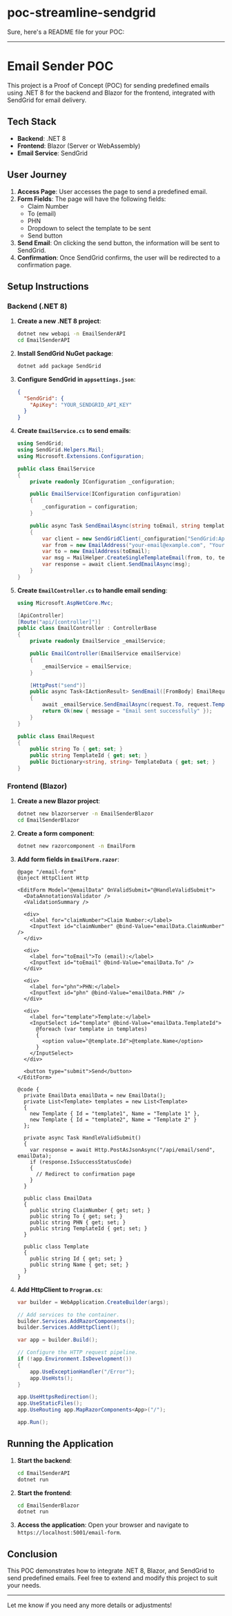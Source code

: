 # poc-streamline-sendgrid

Sure, here's a README file for your POC:

---

# Email Sender POC

This project is a Proof of Concept (POC) for sending predefined emails using .NET 8 for the backend and Blazor for the frontend, integrated with SendGrid for email delivery.

## Tech Stack

- **Backend**: .NET 8
- **Frontend**: Blazor (Server or WebAssembly)
- **Email Service**: SendGrid

## User Journey

1. **Access Page**: User accesses the page to send a predefined email.
2. **Form Fields**: The page will have the following fields:
   - Claim Number
   - To (email)
   - PHN
   - Dropdown to select the template to be sent
   - Send button
3. **Send Email**: On clicking the send button, the information will be sent to SendGrid.
4. **Confirmation**: Once SendGrid confirms, the user will be redirected to a confirmation page.

## Setup Instructions

### Backend (.NET 8)

1. **Create a new .NET 8 project**:
   ```bash
   dotnet new webapi -n EmailSenderAPI
   cd EmailSenderAPI
   ```

2. **Install SendGrid NuGet package**:
   ```bash
   dotnet add package SendGrid
   ```

3. **Configure SendGrid in `appsettings.json`**:
   ```json
   {
     "SendGrid": {
       "ApiKey": "YOUR_SENDGRID_API_KEY"
     }
   }
   ```

4. **Create `EmailService.cs` to send emails**:
   ```csharp
   using SendGrid;
   using SendGrid.Helpers.Mail;
   using Microsoft.Extensions.Configuration;

   public class EmailService
   {
       private readonly IConfiguration _configuration;

       public EmailService(IConfiguration configuration)
       {
           _configuration = configuration;
       }

       public async Task SendEmailAsync(string toEmail, string templateId, Dictionary<string, string> templateData)
       {
           var client = new SendGridClient(_configuration["SendGrid:ApiKey"]);
           var from = new EmailAddress("your-email@example.com", "Your Name");
           var to = new EmailAddress(toEmail);
           var msg = MailHelper.CreateSingleTemplateEmail(from, to, templateId, templateData);
           var response = await client.SendEmailAsync(msg);
       }
   }
   ```

5. **Create `EmailController.cs` to handle email sending**:
   ```csharp
   using Microsoft.AspNetCore.Mvc;

   [ApiController]
   [Route("api/[controller]")]
   public class EmailController : ControllerBase
   {
       private readonly EmailService _emailService;

       public EmailController(EmailService emailService)
       {
           _emailService = emailService;
       }

       [HttpPost("send")]
       public async Task<IActionResult> SendEmail([FromBody] EmailRequest request)
       {
           await _emailService.SendEmailAsync(request.To, request.TemplateId, request.TemplateData);
           return Ok(new { message = "Email sent successfully" });
       }
   }

   public class EmailRequest
   {
       public string To { get; set; }
       public string TemplateId { get; set; }
       public Dictionary<string, string> TemplateData { get; set; }
   }
   ```

### Frontend (Blazor)

1. **Create a new Blazor project**:
   ```bash
   dotnet new blazorserver -n EmailSenderBlazor
   cd EmailSenderBlazor
   ```

2. **Create a form component**:
   ```bash
   dotnet new razorcomponent -n EmailForm
   ```

3. **Add form fields in `EmailForm.razor`**:
   ```razor
   @page "/email-form"
   @inject HttpClient Http

   <EditForm Model="@emailData" OnValidSubmit="@HandleValidSubmit">
     <DataAnnotationsValidator />
     <ValidationSummary />

     <div>
       <label for="claimNumber">Claim Number:</label>
       <InputText id="claimNumber" @bind-Value="emailData.ClaimNumber" />
     </div>

     <div>
       <label for="toEmail">To (email):</label>
       <InputText id="toEmail" @bind-Value="emailData.To" />
     </div>

     <div>
       <label for="phn">PHN:</label>
       <InputText id="phn" @bind-Value="emailData.PHN" />
     </div>

     <div>
       <label for="template">Template:</label>
       <InputSelect id="template" @bind-Value="emailData.TemplateId">
         @foreach (var template in templates)
         {
           <option value="@template.Id">@template.Name</option>
         }
       </InputSelect>
     </div>

     <button type="submit">Send</button>
   </EditForm>

   @code {
     private EmailData emailData = new EmailData();
     private List<Template> templates = new List<Template>
     {
       new Template { Id = "template1", Name = "Template 1" },
       new Template { Id = "template2", Name = "Template 2" }
     };

     private async Task HandleValidSubmit()
     {
       var response = await Http.PostAsJsonAsync("/api/email/send", emailData);
       if (response.IsSuccessStatusCode)
       {
         // Redirect to confirmation page
       }
     }

     public class EmailData
     {
       public string ClaimNumber { get; set; }
       public string To { get; set; }
       public string PHN { get; set; }
       public string TemplateId { get; set; }
     }

     public class Template
     {
       public string Id { get; set; }
       public string Name { get; set; }
     }
   }
   ```

4. **Add HttpClient to `Program.cs`**:
   ```csharp
   var builder = WebApplication.CreateBuilder(args);

   // Add services to the container.
   builder.Services.AddRazorComponents();
   builder.Services.AddHttpClient();

   var app = builder.Build();

   // Configure the HTTP request pipeline.
   if (!app.Environment.IsDevelopment())
   {
       app.UseExceptionHandler("/Error");
       app.UseHsts();
   }

   app.UseHttpsRedirection();
   app.UseStaticFiles();
   app.UseRouting app.MapRazorComponents<App>("/");

   app.Run();
   ```

## Running the Application

1. **Start the backend**:
   ```bash
   cd EmailSenderAPI
   dotnet run
   ```

2. **Start the frontend**:
   ```bash
   cd EmailSenderBlazor
   dotnet run
   ```

3. **Access the application**:
   Open your browser and navigate to `https://localhost:5001/email-form`.

## Conclusion

This POC demonstrates how to integrate .NET 8, Blazor, and SendGrid to send predefined emails. Feel free to extend and modify this project to suit your needs.

---

Let me know if you need any more details or adjustments!
